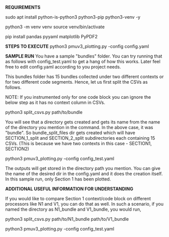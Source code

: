**REQUIREMENTS**

sudo apt install python-is-python3 python3-pip python3-venv -y

python3 -m venv venv
source venv/bin/activate

pip install pandas pyyaml matplotlib PyPDF2

**STEPS TO EXECUTE**
python3 pmuv3_plotting.py -config config.yaml

**SAMPLE RUN**
You have a sample "bundles" folder. You can try running that as follows with config_test.yaml to get a hang of how this works. Later feel free to edit config.yaml
according to you project needs. 

This bundles folder has 15 bundles collected under two different contexts or for two different code segments. Hence, let us first split the CSVs as follows. 

NOTE: If you instrumented only for one code block you can ignore the below step as it has no context column in CSVs. 

python3 split_csvs.py path/to/bundle

You will see that a directory gets created and gets its name from the name of the directory you mention in the command. In the above case, it was "bundle". So bundle_split_files dir gets created which will have SECTION_1_split  and SECTION_2_split subdirectories each containing 15 CSVs. (This is because we have two contexts in this case - SECTION1, SECTION2)

python3 pmuv3_plotting.py -config config_test.yaml

The outputs will get stored in the directory path you mention. You can give the name of the desired dir in the config.yaml and it does the creation itself. In this sample run, only Section 1 has been plotted. 

**ADDITIONAL USEFUL INFORMATION FOR UNDERSTANDING**

If you would like to compare Section 1 context/code block on different processors like N1 and V1, you can do that as well. In such a scenario, if you named the directory as N1_bundle and V1_bundle, you would run, 

python3 split_csvs.py path/to/N1_bundle path/to/V1_bundle 

python3 pmuv3_plotting.py -config config_test.yaml
